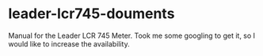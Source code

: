 # leader-lcr745-douments

Manual for the Leader LCR 745 Meter. Took me some googling to get it, so I would like to increase the availability.
